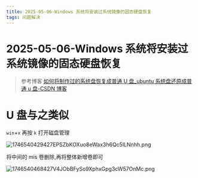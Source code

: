 ```yaml
---
title: 2025-05-06-Windows 系统将安装过系统镜像的固态硬盘恢复
tags: 问题解决
---
```

# 2025-05-06-Windows 系统将安装过系统镜像的固态硬盘恢复

> 参考博客
> [如何将制作过的系统盘恢复成普通 U 盘_ubuntu 系统盘还原成普通 u 盘-CSDN 博客](https://blog.csdn.net/yongdad/article/details/139067667)

# U 盘与之类似

`win`+`x` 再按 `k` 打开磁盘管理

![1746540429427EPSZbKOXuo8eWax3h6Qc5lLNnhh.png](https://tk-pichost-1325224430.cos.ap-chengdu.myqcloud.com/blog/1746540429427EPSZbKOXuo8eWax3h6Qc5lLNnhh.png)

将中间的 mis 卷删除,再将整体新增卷即可

![1746540468427V4JObBFySo9XphxGpg3cW57OnMc.png](https://tk-pichost-1325224430.cos.ap-chengdu.myqcloud.com/blog/1746540468427V4JObBFySo9XphxGpg3cW57OnMc.png)
